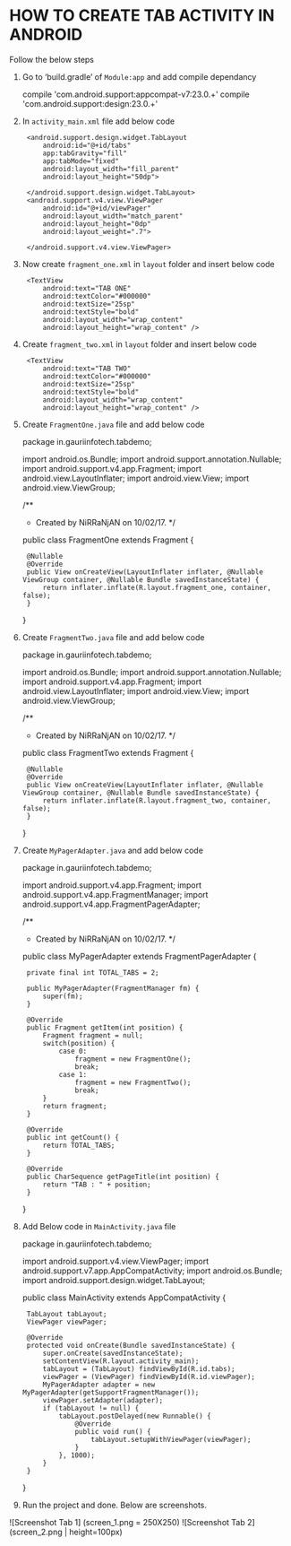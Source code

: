 # HOW TO CREATE TAB ACTIVITY IN ANDROID

Follow the below steps

1) Go to ‘build.gradle’ of `Module:app` and add compile dependancy

    compile 'com.android.support:appcompat-v7:23.0.+'
    compile 'com.android.support:design:23.0.+'


2) In `activity_main.xml` file add below code


    <LinearLayout xmlns:android="http://schemas.android.com/apk/res/android"
        xmlns:tools="http://schemas.android.com/tools"
        android:orientation="vertical"
        android:id="@+id/activity_main"
        android:layout_width="match_parent"
        android:layout_height="match_parent"
        xmlns:app="http://schemas.android.com/apk/res-auto"
        tools:context="in.gauriinfotech.tabdemo.MainActivity">

        <android.support.design.widget.TabLayout
            android:id="@+id/tabs"
            app:tabGravity="fill"
            app:tabMode="fixed"
            android:layout_width="fill_parent"
            android:layout_height="50dp">

        </android.support.design.widget.TabLayout>
        <android.support.v4.view.ViewPager
            android:id="@+id/viewPager"
            android:layout_width="match_parent"
            android:layout_height="0dp"
            android:layout_weight=".7">

        </android.support.v4.view.ViewPager>

    </LinearLayout>

3) Now create `fragment_one.xml` in `layout` folder and insert below code

    <?xml version="1.0" encoding="utf-8"?>
    <LinearLayout xmlns:android="http://schemas.android.com/apk/res/android"
        android:orientation="vertical"
        android:layout_width="match_parent"
        android:layout_height="match_parent"
        android:gravity="center_horizontal"
        android:padding="20dp">
    
        <TextView
            android:text="TAB ONE"
            android:textColor="#000000"
            android:textSize="25sp"
            android:textStyle="bold"
            android:layout_width="wrap_content"
            android:layout_height="wrap_content" />
    
    </LinearLayout>

4) Create `fragment_two.xml` in `layout` folder and insert below code

    <?xml version="1.0" encoding="utf-8"?>
    <LinearLayout xmlns:android="http://schemas.android.com/apk/res/android"
        android:orientation="vertical"
        android:layout_width="match_parent"
        android:layout_height="match_parent"
        android:gravity="center_horizontal"
        android:padding="20dp">
    
        <TextView
            android:text="TAB TWO"
            android:textColor="#000000"
            android:textSize="25sp"
            android:textStyle="bold"
            android:layout_width="wrap_content"
            android:layout_height="wrap_content" />
    
    </LinearLayout>

5) Create `FragmentOne.java` file and add below code


    package in.gauriinfotech.tabdemo;
    
    import android.os.Bundle;
    import android.support.annotation.Nullable;
    import android.support.v4.app.Fragment;
    import android.view.LayoutInflater;
    import android.view.View;
    import android.view.ViewGroup;
    
    /**
     * Created by NiRRaNjAN on 10/02/17.
     */
    
    public class FragmentOne extends Fragment {
    
        @Nullable
        @Override
        public View onCreateView(LayoutInflater inflater, @Nullable ViewGroup container, @Nullable Bundle savedInstanceState) {
            return inflater.inflate(R.layout.fragment_one, container, false);
        }
    
    }

6) Create `FragmentTwo.java` file and add below code

    package in.gauriinfotech.tabdemo;
    
    import android.os.Bundle;
    import android.support.annotation.Nullable;
    import android.support.v4.app.Fragment;
    import android.view.LayoutInflater;
    import android.view.View;
    import android.view.ViewGroup;
    
    /**
     * Created by NiRRaNjAN on 10/02/17.
     */
    
    public class FragmentTwo extends Fragment {
    
        @Nullable
        @Override
        public View onCreateView(LayoutInflater inflater, @Nullable ViewGroup container, @Nullable Bundle savedInstanceState) {
            return inflater.inflate(R.layout.fragment_two, container, false);
        }
    
    }

7) Create `MyPagerAdapter.java` and add below code

    package in.gauriinfotech.tabdemo;
    
    import android.support.v4.app.Fragment;
    import android.support.v4.app.FragmentManager;
    import android.support.v4.app.FragmentPagerAdapter;
    
    /**
     * Created by NiRRaNjAN on 10/02/17.
     */
    
    public class MyPagerAdapter extends FragmentPagerAdapter {
    
        private final int TOTAL_TABS = 2;
    
        public MyPagerAdapter(FragmentManager fm) {
            super(fm);
        }
    
        @Override
        public Fragment getItem(int position) {
            Fragment fragment = null;
            switch(position) {
                case 0:
                    fragment = new FragmentOne();
                    break;
                case 1:
                    fragment = new FragmentTwo();
                    break;
            }
            return fragment;
        }
    
        @Override
        public int getCount() {
            return TOTAL_TABS;
        }

        @Override
        public CharSequence getPageTitle(int position) {
            return "TAB : " + position;
        }

    }


8) Add Below code in `MainActivity.java` file

    package in.gauriinfotech.tabdemo;
    
    import android.support.v4.view.ViewPager;
    import android.support.v7.app.AppCompatActivity;
    import android.os.Bundle;
    import android.support.design.widget.TabLayout;
    
    public class MainActivity extends AppCompatActivity {
    
        TabLayout tabLayout;
        ViewPager viewPager;
    
        @Override
        protected void onCreate(Bundle savedInstanceState) {
            super.onCreate(savedInstanceState);
            setContentView(R.layout.activity_main);
            tabLayout = (TabLayout) findViewById(R.id.tabs);
            viewPager = (ViewPager) findViewById(R.id.viewPager);
            MyPagerAdapter adapter = new MyPagerAdapter(getSupportFragmentManager());
            viewPager.setAdapter(adapter);
            if (tabLayout != null) {
                tabLayout.postDelayed(new Runnable() {
                    @Override
                    public void run() {
                        tabLayout.setupWithViewPager(viewPager);
                    }
                }, 1000);
            }
        }
    
    }

9) Run the project and done. Below are screenshots.

  ![Screenshot Tab 1] (screen_1.png = 250X250)
  ![Screenshot Tab 2] (screen_2.png | height=100px)